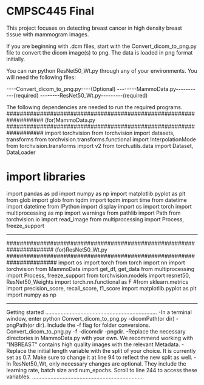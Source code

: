 # CMPSC445 Final

This project focuses on detecting breast cancer in high density breast tissue with mammogram images.


If you are beginning with .dcm files, start with the Convert_dicom_to_png.py file to convert the dicom image(s) to png. The data is loaded in png format initially.

You can run python ResNet50_Wt.py through any of your environments. You will need the following files:

----Convert_dicom_to_png.py----(Optional)
--------MammoData.py-----------(required)
--------ResNet50_Wt.py---------(required)

The following dependencies are needed to run the required programs.
###################################################################
(for)MammoData.py
###################################################################
import torchvision
from torchvision import datasets, transforms
from torchvision.transforms.functional import InterpolationMode
from torchvision.transforms import v2
from torch.utils.data import Dataset, DataLoader

# import libraries
import pandas as pd
import numpy as np
import matplotlib.pyplot as plt
from glob import glob
from tqdm import tqdm
import time
from datetime import datetime
from IPython import display
import os
import torch
import multiprocessing as mp
import warnings
from pathlib import Path
from torchvision.io import read_image
from multiprocessing import Process, freeze_support
***********************************************************************
######################################################################
(for)ResNet50_Wt.py
#######################################################################
import os
import torch
from torch import nn
import torchvision
from MammoData import get_df, get_data
from multiprocessing import Process, freeze_support
from torchvision.models import resnet50, ResNet50_Weights
import torch.nn.functional as F
#from sklearn.metrics import precision_score, recall_score, f1_score
import matplotlib.pyplot as plt
import numpy as np
************************************************************************

Getting started
.........................................................................
-In  a terminal window, enter python Convert_dicom_to_png.py -dicomPath(or dir) -pngPath(or dir). Include the -f flag for folder conversions. Convert_dicom_to_png.py -f -dicomdir -pngdir.
-Replace the necessary directories in MammoData.py with your own. We recommend working with "INBREAST" contains high quality images with the relevant Metadata.
-Replace the initial length variable with the split of your choice. It is currently set as 0.7. Make sure to change it at line 94 to reflect the new split as well.
-In ResNet50_Wt, only necessary changes are optional. They include the learning rate, batch size and num_epochs. Scroll to line 244 to access these variables.
.........................................................................
